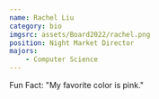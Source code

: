 ```yaml
---
name: Rachel Liu
category: bio
imgsrc: assets/Board2022/rachel.png
position: Night Market Director
majors:
    - Computer Science
---
```


Fun Fact: "My favorite color is pink."
